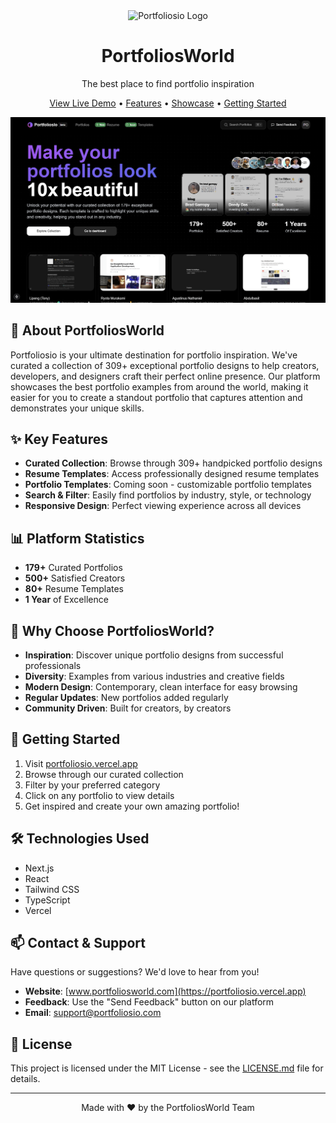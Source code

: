 <div align="center">
  <img src="public/favicon/favicon.ico" alt="Portfoliosio Logo" width="50"/>
  <h1>PortfoliosWorld</h1>
  <p>The best place to find portfolio inspiration</p>
</div>

<div align="center">
  <a href="https://www.portfoliosworld.com">View Live Demo</a> •
  <a href="#features">Features</a> •
  <a href="#showcase">Showcase</a> •
  <a href="#getting-started">Getting Started</a>
</div>

![Portfoliosio Banner](public/images/portfolios.png)

## 🚀 About PortfoliosWorld

Portfoliosio is your ultimate destination for portfolio inspiration. We've curated a collection of 309+ exceptional portfolio designs to help creators, developers, and designers craft their perfect online presence. Our platform showcases the best portfolio examples from around the world, making it easier for you to create a standout portfolio that captures attention and demonstrates your unique skills.

## ✨ Key Features

- **Curated Collection**: Browse through 309+ handpicked portfolio designs
- **Resume Templates**: Access professionally designed resume templates
- **Portfolio Templates**: Coming soon - customizable portfolio templates
- **Search & Filter**: Easily find portfolios by industry, style, or technology
- **Responsive Design**: Perfect viewing experience across all devices

## 📊 Platform Statistics

- **179+** Curated Portfolios
- **500+** Satisfied Creators
- **80+** Resume Templates
- **1 Year** of Excellence

## 🎯 Why Choose PortfoliosWorld?

- **Inspiration**: Discover unique portfolio designs from successful professionals
- **Diversity**: Examples from various industries and creative fields
- **Modern Design**: Contemporary, clean interface for easy browsing
- **Regular Updates**: New portfolios added regularly
- **Community Driven**: Built for creators, by creators

## 🚀 Getting Started

1. Visit [portfoliosio.vercel.app](https://portfoliosio.vercel.app)
2. Browse through our curated collection
3. Filter by your preferred category
4. Click on any portfolio to view details
5. Get inspired and create your own amazing portfolio!

## 🛠️ Technologies Used

- Next.js
- React
- Tailwind CSS
- TypeScript
- Vercel

## 📫 Contact & Support

Have questions or suggestions? We'd love to hear from you!

- **Website**: [www.portfoliosworld.com](https://portfoliosio.vercel.app)
- **Feedback**: Use the "Send Feedback" button on our platform
- **Email**: support@portfoliosio.com

## 📝 License

This project is licensed under the MIT License - see the [LICENSE.md](LICENSE.md) file for details.

---

<div align="center">
  Made with ❤️ by the PortfoliosWorld Team
</div>
